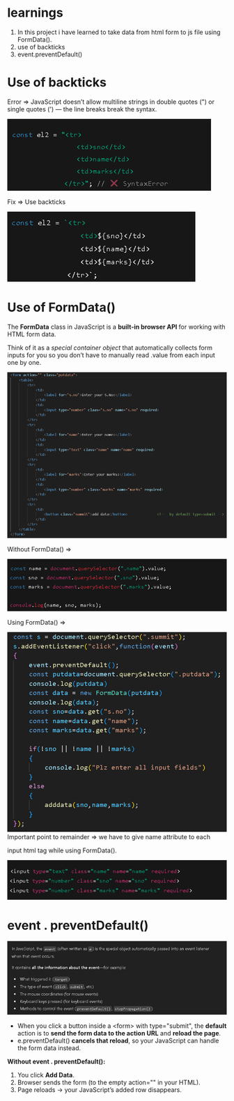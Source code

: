 # learnings
1. In this project i have learned to take data from html form to js file using FormData().
2. use of backticks
3. event.preventDefault()

# Use of backticks

Error => JavaScript doesn’t allow multiline strings in double quotes (") or single quotes (') — the line breaks break the syntax.

![](https://github.com/D2-24/p1-learning-/blob/cd02d5d137e3575c10fd8e3ddd1559770021f6ce/images/1.png)

Fix => Use backticks 

![](https://github.com/D2-24/p1-learning-/blob/cd02d5d137e3575c10fd8e3ddd1559770021f6ce/images/2.png)

# Use of FormData()

The **FormData** class in JavaScript is a **built-in browser API** for working with HTML form data.

Think of it as a _special container object_ that automatically collects form inputs for you so you don’t have to manually read .value from each input one by one.

![](https://github.com/D2-24/p1-learning-/blob/cd02d5d137e3575c10fd8e3ddd1559770021f6ce/images/3.png)

Without FormData() =>

![](https://github.com/D2-24/p1-learning-/blob/cd02d5d137e3575c10fd8e3ddd1559770021f6ce/images/4.png)

Using FormData() =>

![](https://github.com/D2-24/p1-learning-/blob/cd02d5d137e3575c10fd8e3ddd1559770021f6ce/images/5.png)
Important point to remainder => we have to give name attribute to each

input html tag while using FormData().

![](https://github.com/D2-24/p1-learning-/blob/cd02d5d137e3575c10fd8e3ddd1559770021f6ce/images/6.png)
# event . preventDefault()

![](https://github.com/D2-24/p1-learning-/blob/cd02d5d137e3575c10fd8e3ddd1559770021f6ce/images/7.png)

- When you click a button inside a &lt;form&gt; with type="submit", the **default** action is to **send the form data to the action URL** and **reload the page**.
- e.preventDefault() **cancels that reload**, so your JavaScript can handle the form data instead.

**Without event . preventDefault():**

1. You click **Add Data**.
2. Browser sends the form (to the empty action="" in your HTML).
3. Page reloads → your JavaScript’s added row disappears.



